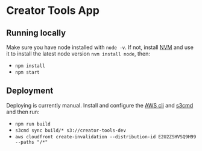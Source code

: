 # Creator Tools App

## Running locally
Make sure you have node installed with `node -v`. If not, install [NVM](https://github.com/nvm-sh/nvm) and use it to install the latest node version `nvm install node`, then:
- `npm install`
- `npm start`

## Deployment
Deploying is currently manual. Install and configure the [AWS cli](https://docs.aws.amazon.com/cli/latest/userguide/getting-started-install.html) and [s3cmd](https://github.com/s3tools/s3cmd/blob/master/INSTALL.md) and then run:
- `npm run build`
- `s3cmd sync build/* s3://creator-tools-dev`
- `aws cloudfront create-invalidation --distribution-id E2U2ZSHVSQ9H99 --paths "/*"`